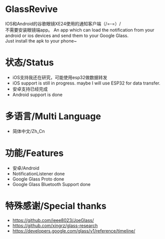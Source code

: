 # GlassRevive
IOS和Android的谷歌眼镜XE24使用的通知客户端（/=-=）/  
不需要安装眼镜端app。
An app which can load the notification from your android or ios devices and send them to your Google Glass.  
Just install the apk to your phone~  


# 状态/Status
* iOS支持我还在研究，可能使用esp32做数据转发
* iOS support is still in progress. maybe I will use ESP32 for data transfer.
* 安卓支持已经完成
* Android support is done

# 多语言/Multi Language
* 简体中文/Zh_Cn

# 功能/Features
* 安卓/Android
* NotificationListener done
* Google Glass Proto done
* Google Glass Bluetooth Support done


# 特殊感谢/Special thanks
* https://github.com/ieee8023/JoeGlass/
* https://github.com/xingrz/glass-research
* https://developers.google.com/glass/v1/reference/timeline/